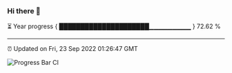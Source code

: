 ### Hi there 👋

⏳ Year progress { █████████████████████▁▁▁▁▁▁▁▁▁ } 72.62 %

---

⏰ Updated on Fri, 23 Sep 2022 01:26:47 GMT

![Progress Bar CI](https://github.com/liununu/liununu/workflows/Progress%20Bar%20CI/badge.svg)
